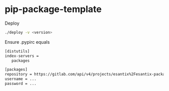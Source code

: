 # pip-package-template




Deploy
 ```bash
./deploy -v <version>
```


Ensure .pypirc equals
 ```txt
[distutils]
index-servers =
    packages

[packages]
repository = https://gitlab.com/api/v4/projects/esantix%2Fesantix-packages/packages/pypi  
username = ...
password = ...
```

